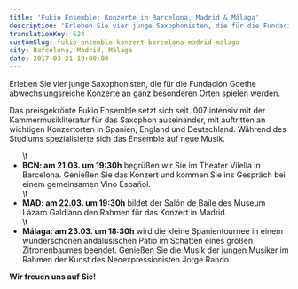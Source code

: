 ```yaml
---
title: 'Fukio Ensemble: Konzerte in Barcelona, Madrid & Málaga'
description: 'Erleben Sie vier junge Saxophonisten, die für die Fundación Goethe abwechslungsreiche Konzerte an ganz besonderen Orten in Barcelona, Madrid und Málaga spielen werden. '
translationKey: 624
customSlug: fukio-ensemble-konzert-barcelona-madrid-malaga
city: Barcelona, Madrid, Málaga
date: 2017-03-21 19:00:00
---
```


Erleben Sie vier junge Saxophonisten, die für die Fundación Goethe abwechslungsreiche Konzerte an ganz besonderen Orten spielen werden.

Das preisgekrönte Fukio Ensemble setzt sich seit :007 intensiv mit der Kammermusikliteratur für das Saxophon auseinander, mit auftritten an wichtigen Konzertorten in Spanien, England und Deutschland. Während des Studiums spezialisierte sich das Ensemble auf neue Musik. <ul> \t<li><strong>BCN: am 21.03. um 19:30h</strong> begrüßen wir Sie im Theater Vilella in Barcelona. Genießen Sie das Konzert und kommen Sie ins Gespräch bei einem gemeinsamen Vino Español.</li> \t<li><strong>MAD: am 22.03. um 19:30h</strong> bildet der Salón de Baile des Museum Lázaro Galdiano den Rahmen für das Konzert in Madrid.</li> \t<li><strong>Málaga: am 23.03. um 18:30h</strong> wird die kleine Spanientournee in einem wunderschönen andalusischen Patio im Schatten eines großen Zitronenbaumes beendet. Genießen Sie die Musik der jungen Musiker im Rahmen der Kunst des Neoexpressionisten Jorge Rando.</li> </ul> <strong>Wir freuen uns auf Sie!</strong>
